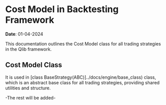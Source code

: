 # Cost Model in Backtesting Framework

**Date**: 01-04-2024  

This documentation outlines the Cost Model class for all trading strategies in the Qlib framework.

## Cost Model Class

It is used in [class BaseStrategy(ABC)]../docs/engine/base_class) class, which is an abstract base class for all trading strategies, providing shared utilities and structure.

-The rest will be added-